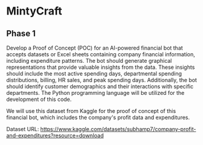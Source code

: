 # MintyCraft

## Phase 1
Develop a Proof of Concept (POC) for an AI-powered financial bot that accepts datasets or Excel sheets containing company financial information, including expenditure patterns. The bot should generate graphical representations that provide valuable insights from the data. These insights should include the most active spending days, departmental spending distributions, billing, HR sales, and peak spending days. Additionally, the bot should identify customer demographics and their interactions with specific departments. The Python programming language will be utilized for the development of this code.

We will use this dataset from Kaggle for the proof of concept of this financial bot, which includes the company's profit data and expenditures.

Dataset URL: https://www.kaggle.com/datasets/subhamp7/company-profit-and-expenditures?resource=download
